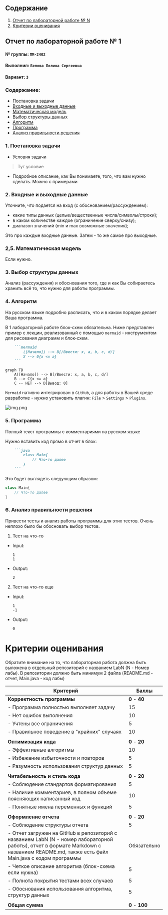 ## Cодержание

1. [Отчет по лабораторной работе № N](#отчет-по-лабораторной-работе--n)
2. [Критерии оценивания](#критерии-оценивания)

## Отчет по лабораторной работе № 1

#### № группы: `ПМ-2402`

#### Выполнил: `Белова Полина Сергеевна`

#### Вариант: `3`

### Cодержание:

- [Постановка задачи](#1-постановка-задачи)
- [Входные и выходные данные](#2-входные-и-выходные-данные)
- [Математическая модель](#25-математическая-модель)
- [Выбор структуры данных](#3-выбор-структуры-данных)
- [Алгоритм](#4-алгоритм)
- [Программа](#5-программа)
- [Анализ правильности решения](#6-анализ-правильности-решения)

### 1. Постановка задачи

- Условия задачи

> Тут условие

- Подробное описание, как Вы понимаете, того, что вам нужно сделать. Можно с примерами

### 2. Входные и выходные данные

Уточните, что подается на вход (с обоснованием/рассуждением):

- какие типы данных (целые/вещественные числа/символы/строки);
- в каком количестве каждое (ограничение сверху/снизу);
- диапазон значений (min и max возможные значения);

Это про каждые входные данные. Затем - то же самое про выходные.

### 2,5. Математическая модель

Если нужно.

### 3. Выбор структуры данных

Анализ (рассуждения) и обоснования того, где и как Вы собираетесь хранить всё то,
что нужно для работы программы.

### 4. Алгоритм

На русском языке подробно расписать, что и в каком порядке делает Ваша программа.

В 1 лабораторной работе блок-схем обязательна. Ниже представлен пример с лекции,
реализованный с помощью `mermaid` - инструментом для рисования диаграмм и блок-схем.

```markdown
    ```mermaid
        ([Начало]) --> B[/Ввести: x, a, b, c, d/]
        X --> 0{x <= a}
    ``` 
```



```mermaid
graph TD
    A([Начало]) --> B[/Ввести: x, a, b, c, d/]
    B --> C{x <= a}
    C -- НЕТ --> D[Вывод: 0]

```

`Mermaid` нативно интегрирован в `GitHub`, а для работы в Вашей среде разработке - нужно установить
плагин: `File` > `Settings` > `Plugins`.

![img.png](refs/img.png)

### 5. Программа

Полный текст программы с комментариями на русском языке

Нужно вставить код прямо в отчет в блок:

```markdown
    ```java
        class Main{
            // Что-то далее
        }
    ``` 
```

Это будет выглядеть следующим образом:

```java
class Main{
    // Что-то далее
}
```

### 6. Анализ правильности решения

Привести тесты и анализ работы программы для этих тестов.
Очень неплохо было бы обосновать выбор тестов.

1. Тест на что-то

- Input:
    ```
    1
    1
    ```

- Output:
    ```
    2
    ```

2. Тест на что-то еще

- Input:
    ```
    1
    -1
    ```

- Output:
    ```
    0
    ```

# Критерии оценивания

Обратите внимание на то, что лабораторная работа должна быть выложена в отдельный репозиторий с названием LabN (N -
Номер лабы). В репозитории должно быть минимум 2 файла (README.md - отчет, Main.java - код лабы)

| **Критерий**                                                                                                                                                                           | **Баллы**       |
|----------------------------------------------------------------------------------------------------------------------------------------------------------------------------------------|-----------------|
| **Корректность программы**                                                                                                                                                             | **0** - **40**  |
| - Программа полностью выполняет задачу                                                                                                                                                 | 15              |
| - Нет ошибок выполнения                                                                                                                                                                | 10              |
| - Учтены все ограничения                                                                                                                                                               | 5               |
| - Правильное поведение в "крайних" случаях                                                                                                                                             | 10              |
|                                                                                                                                                                                        |                 |
| **Оптимизация кода**                                                                                                                                                                   | **0** - **20**  |
| - Эффективные алгоритмы                                                                                                                                                                | 10              |
| - Избежание избыточности и повторов                                                                                                                                                    | 5               |
| - Разумность использования структур данных                                                                                                                                             | 5               |
|                                                                                                                                                                                        |                 |
| **Читабельность и стиль кода**                                                                                                                                                         | **0** - **20**  |
| - Соблюдение стандартов форматирования                                                                                                                                                 | 5               |
| - Наличие комментариев, в полном объеме поясняющих написанный код                                                                                                                      | 10              |
| - Понятные имена переменных и функций                                                                                                                                                  | 5               |
|                                                                                                                                                                                        |                 |
| **Оформление отчета**                                                                                                                                                                  | **0** - **20**  |
| - Соблюдение структуры отчета                                                                                                                                                          | 5               |
| - Отчет загружен на GitHub в репозиторий с названием LabN (N - номер лабораторной работы), отчет в формате Markdown с названием README.md, также есть файл Main.java с кодом программы | Обязательно     |
| - Четкое описание алгоритма (блок-схема если нужна)                                                                                                                                    | 5               |
| - Полнота покрытия тестами всех случаев                                                                                                                                                | 5               |
| - Обоснования использования алгоритма, структур данных                                                                                                                                 | 5               |
|                                                                                                                                                                                        |                 |
| **Общая сумма**                                                                                                                                                                        | **0** - **100** |
